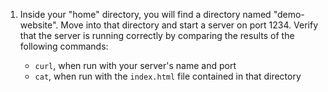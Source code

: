 1. Inside your "home" directory, you will find a directory named
   "demo-website". Move into that directory and start a server on port 1234.
   Verify that the server is running correctly by comparing the results of the
   following commands:

   - `curl`, when run with your server's name and port
   - `cat`, when run with the `index.html` file contained in that directory
